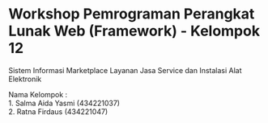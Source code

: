 # Workshop Pemrograman Perangkat Lunak Web (Framework) - Kelompok 12
Sistem Informasi Marketplace Layanan Jasa Service dan Instalasi Alat Elektronik
<p>
  Nama Kelompok : <br> 
  1. Salma Aida Yasmi     (434221037) <br>
  2. Ratna Firdaus        (434221047)
</p>

